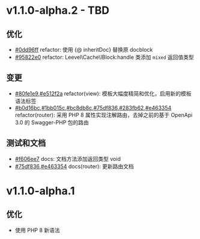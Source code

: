 # v1.1.0-alpha.2 - TBD

## 优化

- [#0dd96ff](https://github.com/hunzhiwange/framework/commit/0dd96ff) refactor: 使用 {@ inheritDoc} 替换原 docblock
- [#95822e0](https://github.com/hunzhiwange/framework/commit/0dd96ff) refactor: Leevel\Cache\IBlock:handle 类添加 `mixed` 返回值类型

## 变更

- [#80fe1e9](https://github.com/hunzhiwange/framework/commit/80fe1e9),[#e512f2a](https://github.com/hunzhiwange/framework/commit/e512f2a) refactor(view): 模板大幅度精简和优化，启用新的模板语法标签
- [#b0d16bc](https://github.com/hunzhiwange/framework/commit/b0d16bc),[#1bb015c](https://github.com/hunzhiwange/framework/commit/1bb015c),[#bc8db8c](https://github.com/hunzhiwange/framework/commit/bc8db8c),[#75df836](https://github.com/hunzhiwange/framework/commit/75df836),[#283fb62](https://github.com/hunzhiwange/framework/commit/283fb62),[#e463354](https://github.com/hunzhiwange/framework/commit/e463354) refactor(router): 采用 PHP 8 属性实现注解路由，去掉之前的基于 OpenApi 3.0 的 Swagger-PHP 包的路由

## 测试和文档

- [#f606ee7](https://github.com/hunzhiwange/framework/commit/f606ee7) docs: 文档方法添加返回类型 void
- [#75df836](https://github.com/hunzhiwange/framework/commit/75df836),[#e463354](https://github.com/hunzhiwange/framework/commit/e463354) docs(router): 更新路由文档

# v1.1.0-alpha.1

## 优化 

- 使用 PHP 8 新语法